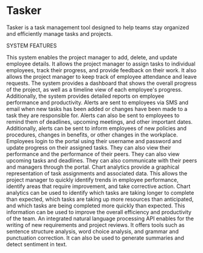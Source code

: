 # Tasker
 Tasker is a task management tool designed to help teams stay organized and efficiently manage tasks and projects.
 
 SYSTEM FEATURES
 
This system enables the project manager to add, delete, and update employee details. It allows the project manager to assign tasks to individual employees, track their progress, and provide feedback on their work. It also allows the project manager to keep track of employee attendance and leave requests. The system provides a dashboard that shows the overall progress of the project, as well as a timeline view of each employee's progress. Additionally, the system provides detailed reports on employee performance and productivity. Alerts are sent to employees via SMS and email when new tasks has been added or changes have been made to a task they are responsible for. Alerts can also be sent to employees to remind them of deadlines, upcoming meetings, and other important dates. Additionally, alerts can be sent to inform employees of new policies and procedures, changes in benefits, or other changes in the workplace. Employees login to the portal using their username and password and update progress on their assigned tasks. They can also view their performance and the performance of their peers. They can also view upcoming tasks and deadlines. They can also communicate with their peers and managers through the portal. Chart analytics provide a graphical representation of task assignments and associated data. This allows the project manager to quickly identify trends in employee performance, identify areas that require improvement, and take corrective action. Chart analytics can be used to identify which tasks are taking longer to complete than expected, which tasks are taking up more resources than anticipated, and which tasks are being completed more quickly than expected. This information can be used to improve the overall efficiency and productivity of the team. An integrated natural language processing API enables for the writing of new requirements and project reviews. It offers tools such as sentence structure analysis, word choice analysis, and grammar and punctuation correction. It can also be used to generate summaries and detect sentiment in text.
